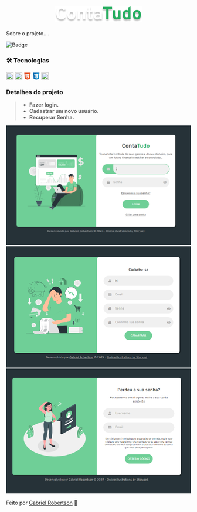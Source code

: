 <h4 align="center"> 
	<img alt="Alura Space" title="#AluraSpace" src="./setup/static/assets/img/ContaTudo.png" />
</h4>

Sobre o projeto....


![Badge](https://img.shields.io/static/v1?label=status&message=EM%20DESENVOLVIMENTO&color=green&style=for-the-badge&logo=VSCODE)

### 🛠️ Tecnologias
<img  align="center" height="20" width="20" src="https://cdn.jsdelivr.net/gh/devicons/devicon@latest/icons/python/python-original.svg" />
<img  align="center" height="20" width="20"  src="https://cdn.jsdelivr.net/gh/devicons/devicon@latest/icons/django/django-plain.svg" /> 
<img  align="center" height="20" width="20" src="https://raw.githubusercontent.com/devicons/devicon/master/icons/html5/html5-original.svg"> 
<img  align="center" height="20" width="20" src="https://raw.githubusercontent.com/devicons/devicon/master/icons/css3/css3-original.svg"> 
<img  align="center" height="20" width="20" src="https://cdn.jsdelivr.net/gh/devicons/devicon@latest/icons/javascript/javascript-original.svg" />



### Detalhes do projeto

> - **Fazer login.**
> - **Cadastrar um novo usuário.**
> - **Recuperar  Senha.**


<img alt="Tela de Login"  src="./setup/static/assets/img/Print1.png" />
<img alt="Tela de Cadastro"  src="./setup/static/assets/img/Print2.png" />
<img alt="Tela de Recuperacao de Senha"  src="./setup/static/assets/img/Print3.png" />



Feito por  [Gabriel Robertson](https://github.com/Gabrielrsc) 🤖